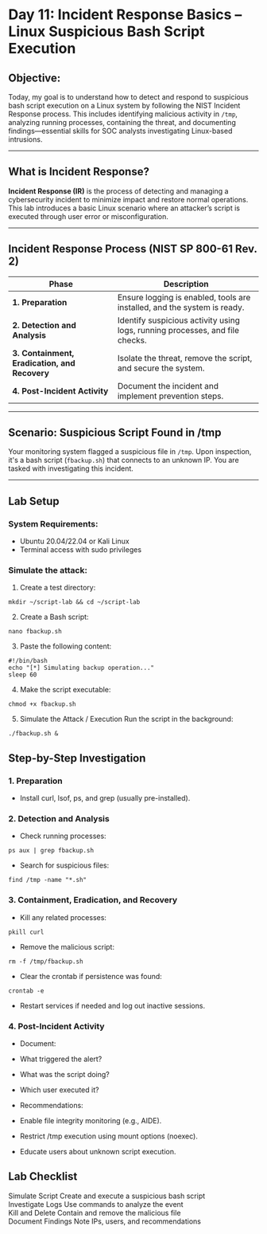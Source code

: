 # **Day 11: Incident Response Basics – Linux Suspicious Bash Script Execution**

## **Objective:**  
Today, my goal is to understand how to detect and respond to suspicious bash script execution on a Linux system by following the NIST Incident Response process. This includes identifying malicious activity in `/tmp`, analyzing running processes, containing the threat, and documenting findings—essential skills for SOC analysts investigating Linux-based intrusions.

---

## **What is Incident Response?**

**Incident Response (IR)** is the process of detecting and managing a cybersecurity incident to minimize impact and restore normal operations. This lab introduces a basic Linux scenario where an attacker’s script is executed through user error or misconfiguration.

---

##  **Incident Response Process (NIST SP 800-61 Rev. 2)**

| **Phase**                         | **Description**                                                                 |
|----------------------------------|---------------------------------------------------------------------------------|
| **1. Preparation**               | Ensure logging is enabled, tools are installed, and the system is ready.        |
| **2. Detection and Analysis**    | Identify suspicious activity using logs, running processes, and file checks.    |
| **3. Containment, Eradication, and Recovery** | Isolate the threat, remove the script, and secure the system.                    |
| **4. Post-Incident Activity**    | Document the incident and implement prevention steps.                          |

---

##  **Scenario: Suspicious Script Found in /tmp**

Your monitoring system flagged a suspicious file in `/tmp`. Upon inspection, it's a bash script (`fbackup.sh`) that connects to an unknown IP. You are tasked with investigating this incident.

---

##  **Lab Setup**

### **System Requirements:**
- Ubuntu 20.04/22.04 or Kali Linux
- Terminal access with sudo privileges

### **Simulate the attack:**

1. Create a test directory:
```
mkdir ~/script-lab && cd ~/script-lab
```
2. Create a Bash script:

```
nano fbackup.sh
```
3. Paste the following content:

```
#!/bin/bash
echo "[*] Simulating backup operation..."
sleep 60
```
4. Make the script executable:

```
chmod +x fbackup.sh
```

5.  Simulate the Attack / Execution
Run the script in the background:
```
./fbackup.sh &
```

## Step-by-Step Investigation

### 1. Preparation
- Install curl, lsof, ps, and grep (usually pre-installed).

### 2. Detection and Analysis
- Check running processes:
```
ps aux | grep fbackup.sh
```
- Search for suspicious files:
```
find /tmp -name "*.sh"
```

### 3. Containment, Eradication, and Recovery
- Kill any related processes:
```
pkill curl
```
- Remove the malicious script:
```
rm -f /tmp/fbackup.sh
```
- Clear the crontab if persistence was found:
```
crontab -e
```
- Restart services if needed and log out inactive sessions.
### 4. Post-Incident Activity
- Document:
 -  What triggered the alert?
 -  What was the script doing?
 - Which user executed it?

- Recommendations:
 - Enable file integrity monitoring (e.g., AIDE).
 - Restrict /tmp execution using mount options (noexec).
 - Educate users about unknown script execution.

## Lab Checklist
Simulate Script	Create and execute a suspicious bash script    
Investigate Logs	Use commands to analyze the event    
Kill and Delete	Contain and remove the malicious file   
Document Findings	Note IPs, users, and recommendations    


